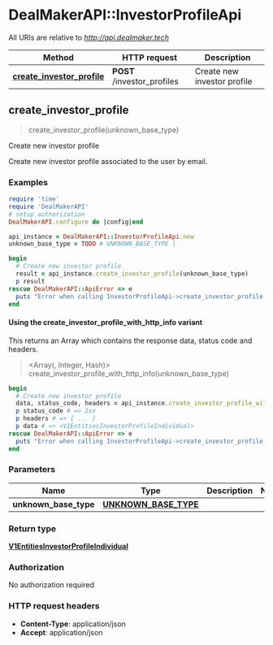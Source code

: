 # DealMakerAPI::InvestorProfileApi

All URIs are relative to *http://api.dealmaker.tech*

| Method | HTTP request | Description |
| ------ | ------------ | ----------- |
| [**create_investor_profile**](InvestorProfileApi.md#create_investor_profile) | **POST** /investor_profiles | Create new investor profile |


## create_investor_profile

> <V1EntitiesInvestorProfileIndividual> create_investor_profile(unknown_base_type)

Create new investor profile

Create new investor profile associated to the user by email.

### Examples

```ruby
require 'time'
require 'DealMakerAPI'
# setup authorization
DealMakerAPI.configure do |config|end

api_instance = DealMakerAPI::InvestorProfileApi.new
unknown_base_type = TODO # UNKNOWN_BASE_TYPE | 

begin
  # Create new investor profile
  result = api_instance.create_investor_profile(unknown_base_type)
  p result
rescue DealMakerAPI::ApiError => e
  puts "Error when calling InvestorProfileApi->create_investor_profile: #{e}"
end
```

#### Using the create_investor_profile_with_http_info variant

This returns an Array which contains the response data, status code and headers.

> <Array(<V1EntitiesInvestorProfileIndividual>, Integer, Hash)> create_investor_profile_with_http_info(unknown_base_type)

```ruby
begin
  # Create new investor profile
  data, status_code, headers = api_instance.create_investor_profile_with_http_info(unknown_base_type)
  p status_code # => 2xx
  p headers # => { ... }
  p data # => <V1EntitiesInvestorProfileIndividual>
rescue DealMakerAPI::ApiError => e
  puts "Error when calling InvestorProfileApi->create_investor_profile_with_http_info: #{e}"
end
```

### Parameters

| Name | Type | Description | Notes |
| ---- | ---- | ----------- | ----- |
| **unknown_base_type** | [**UNKNOWN_BASE_TYPE**](UNKNOWN_BASE_TYPE.md) |  |  |

### Return type

[**V1EntitiesInvestorProfileIndividual**](V1EntitiesInvestorProfileIndividual.md)

### Authorization

No authorization required

### HTTP request headers

- **Content-Type**: application/json
- **Accept**: application/json

